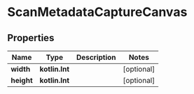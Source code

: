 
# ScanMetadataCaptureCanvas

## Properties
Name | Type | Description | Notes
------------ | ------------- | ------------- | -------------
**width** | **kotlin.Int** |  |  [optional]
**height** | **kotlin.Int** |  |  [optional]



